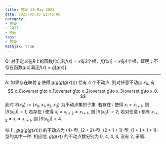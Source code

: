 ```yaml
---
title: 答疑 30-May-2023
date: 2023-05-30 11:40:00
category: 
- 答疑
- 2023
- May
tags: 
- 答疑
mathjax: true
---
```


Q: 对于定义在$R$上的函数$f(x)$,若$f(x)=x$有2个根，$f[f(x)]=x$有4个根，证明：不存在函数$g(x)$满足$f(x)=g[g(x)]$.

***

A: 如果存在映射 $g$ 使得 $g(g(g(g(x))))$ 恰有 $4$ 个不动点, 则对任意不动点 $x_0$, 有
$$
x_0\overset g\to x_1\overset g\to x_2\overset g\to x_3\overset g\to x_0.
$$
此时 $S(x_0):=\{x_0,x_1,x_2,x_3\}$ 为不动点集的子集. 若存在 $i$ 使得 $x_i=x_{i+1}$, 则 $|S(x_0)|=1$; 若存在 $i$ 使得 $x_i=x_{i+2}\neq x_{i+1}$, 则 $|S(x_0)|=2$; 若对任意 $i$ 都有 $x_{i+2}\neq x_i\neq x_{i+1}$, 则 $|S(x_0)|=4$.

综上, $g(g(g(g(x))))$ 的不动点为 $(4)$-型, $(2+2)$-型, $(2+1+1)$-型, $(1+1+1+1)$-型的其中一种. 相应地, $g(g(x))$ 的不动点数分别为 $0$, $4$, $4$, $4$, 没有 $2$, 矛盾.


